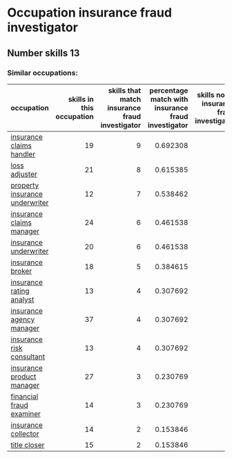 # Occupation insurance fraud investigator
## Number skills 13
### Similar occupations:
| occupation                                                          |   skills in this occupation |   skills that match insurance fraud investigator |   percentage match with insurance fraud investigator |   skills not in insurance fraud investigator |
|:--------------------------------------------------------------------|----------------------------:|-------------------------------------------------:|-----------------------------------------------------:|---------------------------------------------:|
| [insurance claims handler](insurance_claims_handler.md)             |                          19 |                                                9 |                                             0.692308 |                                           10 |
| [loss adjuster](loss_adjuster.md)                                   |                          21 |                                                8 |                                             0.615385 |                                           13 |
| [property insurance underwriter](property_insurance_underwriter.md) |                          12 |                                                7 |                                             0.538462 |                                            5 |
| [insurance claims manager](insurance_claims_manager.md)             |                          24 |                                                6 |                                             0.461538 |                                           18 |
| [insurance underwriter](insurance_underwriter.md)                   |                          20 |                                                6 |                                             0.461538 |                                           14 |
| [insurance broker](insurance_broker.md)                             |                          18 |                                                5 |                                             0.384615 |                                           13 |
| [insurance rating analyst](insurance_rating_analyst.md)             |                          13 |                                                4 |                                             0.307692 |                                            9 |
| [insurance agency manager](insurance_agency_manager.md)             |                          37 |                                                4 |                                             0.307692 |                                           33 |
| [insurance risk consultant](insurance_risk_consultant.md)           |                          13 |                                                4 |                                             0.307692 |                                            9 |
| [insurance product manager](insurance_product_manager.md)           |                          27 |                                                3 |                                             0.230769 |                                           24 |
| [financial fraud examiner](financial_fraud_examiner.md)             |                          14 |                                                3 |                                             0.230769 |                                           11 |
| [insurance collector](insurance_collector.md)                       |                          14 |                                                2 |                                             0.153846 |                                           12 |
| [title closer](title_closer.md)                                     |                          15 |                                                2 |                                             0.153846 |                                           13 |
